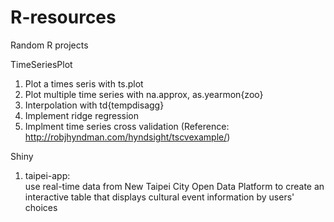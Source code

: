 # R-resources
Random R projects


TimeSeriesPlot
  1. Plot a times seris with ts.plot
  2. Plot multiple time series with na.approx, as.yearmon{zoo}
  3. Interpolation with td{tempdisagg}
  4. Implement ridge regression
  5. Implment time series cross validation (Reference: http://robjhyndman.com/hyndsight/tscvexample/) 

Shiny
  1. taipei-app:  
use real-time data from New Taipei City Open Data Platform to create an interactive table that displays cultural event information by users' choices
